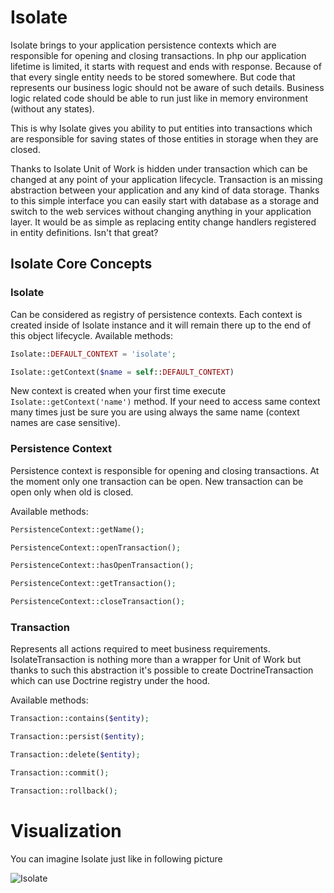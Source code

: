 # Isolate

Isolate brings to your application persistence contexts which are responsible for opening and closing transactions.
In php our application lifetime is limited, it starts with request and ends with response.
Because of that every single entity needs to be stored somewhere. But code that represents our
business logic should not be aware of such details. Business logic related code should be able to run just
like in memory environment (without any states).

This is why Isolate gives you ability to put entities into transactions which are responsible for saving
states of those entities in storage when they are closed.

Thanks to Isolate Unit of Work is hidden under transaction which can be changed at any point of your application lifecycle.
Transaction is an missing abstraction between your application and any kind of data storage. Thanks to this simple interface
you can easily start with database as a storage and switch to the web services without changing anything in your application
layer. It would be as simple as replacing entity change handlers registered in entity definitions. Isn't that great?

## Isolate Core Concepts

### Isolate

Can be considered as registry of persistence contexts. Each context is created inside of Isolate instance
and it will remain there up to the end of this object lifecycle.
Available methods:

```php
Isolate::DEFAULT_CONTEXT = 'isolate';

Isolate::getContext($name = self::DEFAULT_CONTEXT)
```

New context is created when your first time execute ``Isolate::getContext('name')`` method. If your need to access
same context many times just be sure you are using always the same name (context names are case sensitive).

### Persistence Context

Persistence context is responsible for opening and closing transactions. At the moment only one transaction can be open.
New transaction can be open only when old is closed.

Available methods:

```php
PersistenceContext::getName();

PersistenceContext::openTransaction();

PersistenceContext::hasOpenTransaction();

PersistenceContext::getTransaction();

PersistenceContext::closeTransaction();
```

### Transaction

Represents all actions required to meet business requirements. IsolateTransaction is nothing more than a wrapper for
Unit of Work but thanks to such this abstraction it's possible to create DoctrineTransaction which can use
Doctrine registry under the hood.

Available methods:

```php
Transaction::contains($entity);

Transaction::persist($entity);

Transaction::delete($entity);

Transaction::commit();

Transaction::rollback();
```

# Visualization

You can imagine Isolate just like in following picture

![Isolate](/img/isolate.png)
